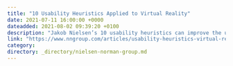 ```yaml
---
title: "10 Usability Heuristics Applied to Virtual Reality"
date: 2021-07-11 16:00:00 +0000
dateadded: 2021-08-02 09:39:20 +0100
description: "Jakob Nielsen’s 10 usability heuristics can improve the user experience of VR applications."
link: "https://www.nngroup.com/articles/usability-heuristics-virtual-reality/"
category:
directory: _directory/nielsen-norman-group.md
---
```

